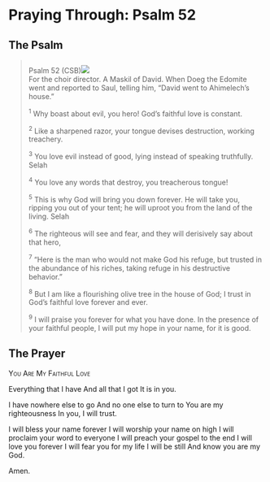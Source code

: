 # Praying Through: Psalm 52

## The Psalm

>Psalm 52 (CSB)<img class="intro-right" style="margin-top:10px" src="/images/art-paris-psalter.jpg">  
><sup></sup> For the choir director. A Maskil of David. When Doeg the Edomite went and reported to Saul, telling him, “David went to Ahimelech’s house.” 
>
><sup>1</sup> Why boast about evil, you hero! God’s faithful love is constant. 
>
><sup>2</sup> Like a sharpened razor, your tongue devises destruction, working treachery. 
>
><sup>3</sup> You love evil instead of good, lying instead of speaking truthfully. Selah 
>
><sup>4</sup> You love any words that destroy, you treacherous tongue! 
>
><sup>5</sup> This is why God will bring you down forever. He will take you, ripping you out of your tent; he will uproot you from the land of the living. Selah 
>
><sup>6</sup> The righteous will see and fear, and they will derisively say about that hero, 
>
><sup>7</sup> “Here is the man who would not make God his refuge, but trusted in the abundance of his riches, taking refuge in his destructive behavior.” 
>
><sup>8</sup> But I am like a flourishing olive tree in the house of God; I trust in God’s faithful love forever and ever. 
>
><sup>9</sup> I will praise you forever for what you have done. In the presence of your faithful people, I will put my hope in your name, for it is good.

## The Prayer

<div style="font-variant: small-caps;">
You Are My Faithful Love
</div>


Everything that I have
  And all that I got
  It is in you.

I have nowhere else to go
  And no one else to turn to
  You are my righteousness
  In you, I will trust.

I will bless your name forever 
  I will worship your name on high
  I will proclaim your word to everyone
  I will preach your gospel to the end
  I will love you forever
  I will fear you for my life
  I will be still
  And know you are my God.

Amen.
